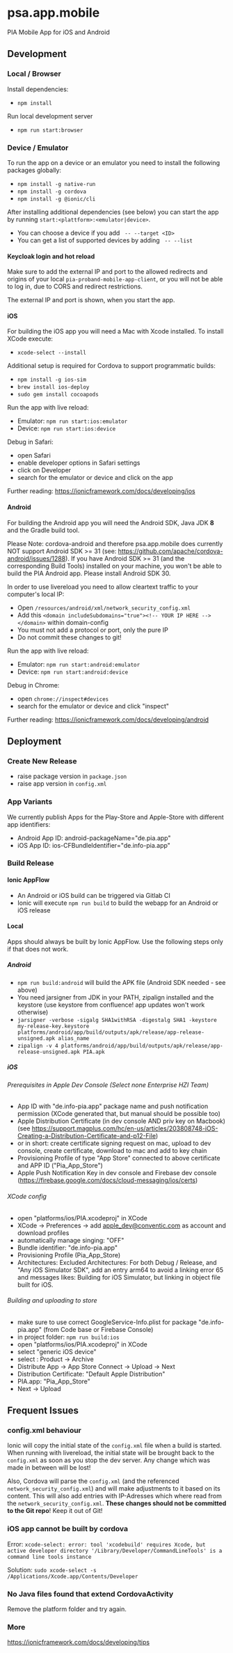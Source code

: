 # psa.app.mobile

PIA Mobile App for iOS and Android

## Development

### Local / Browser

Install dependencies:

- `npm install`

Run local development server

- `npm run start:browser`

### Device / Emulator

To run the app on a device or an emulator you need to install the following packages globally:

- `npm install -g native-run`
- `npm install -g cordova`
- `npm install -g @ionic/cli`

After installing additional dependencies (see below) you can start the app by running
`start:<plattform>:<emulator|device>`.

- You can choose a device if you add ` -- --target <ID>`
- You can get a list of supported devices by adding ` -- --list`

#### Keycloak login and hot reload

Make sure to add the external IP and port to the allowed redirects and origins of your local `pia-proband-mobile-app-client`,
or you will not be able to log in, due to CORS and redirect restrictions.

The external IP and port is shown, when you start the app.

#### iOS

For building the iOS app you will need a Mac with Xcode installed. To install XCode execute:

- `xcode-select --install`

Additional setup is required for Cordova to support programmatic builds:

- `npm install -g ios-sim`
- `brew install ios-deploy`
- `sudo gem install cocoapods`

Run the app with live reload:

- Emulator: `npm run start:ios:emulator`
- Device: `npm run start:ios:device`

Debug in Safari:

- open Safari
- enable developer options in Safari settings
- click on Developer
- search for the emulator or device and click on the app

Further reading: https://ionicframework.com/docs/developing/ios

#### Android

For building the Android app you will need the Android SDK, Java JDK **8** and the Gradle build tool.

Please Note: cordova-android and therefore psa.app.mobile does currently NOT support Android SDK >= 31
(see: <https://github.com/apache/cordova-android/issues/1288>). If you have Android SDK >= 31 (and the corresponding
Build Tools) installed on your machine, you won't be able to build the PIA Android app. Please install Android SDK 30.

In order to use livereload you need to allow cleartext traffic to your computer's local IP:

- Open `/resources/android/xml/network_security_config.xml`
- Add this `<domain includeSubdomains="true"><!-- YOUR IP HERE --></domain>` within domain-config
- You must not add a protocol or port, only the pure IP
- Do not commit these changes to git!

Run the app with live reload:

- Emulator: `npm run start:android:emulator`
- Device: `npm run start:android:device`

Debug in Chrome:

- open `chrome://inspect#devices`
- search for the emulator or device and click "inspect"

Further reading: https://ionicframework.com/docs/developing/android

## Deployment

### Create New Release

- raise package version in `package.json`
- raise app version in `config.xml`

### App Variants

We currently publish Apps for the Play-Store and Apple-Store with different app identifiers:

- Android App ID: android-packageName="de.pia.app"
- iOS App ID: ios-CFBundleIdentifier="de.info-pia.app"

### Build Release

#### Ionic AppFlow

- An Android or iOS build can be triggered via Gitlab CI
- Ionic will execute `npm run build` to build the webapp for an Android or iOS release

#### Local

Apps should always be built by Ionic AppFlow. Use the following steps only if that does not work.

##### Android

- `npm run build:android` will build the APK file (Android SDK needed - see above)
- You need jarsigner from JDK in your PATH, zipalign installed and the keystore (use keystore from confluence! app updates won't work otherwise)
- `jarsigner -verbose -sigalg SHA1withRSA -digestalg SHA1 -keystore my-release-key.keystore platforms/android/app/build/outputs/apk/release/app-release-unsigned.apk alias_name`
- `zipalign -v 4 platforms/android/app/build/outputs/apk/release/app-release-unsigned.apk PIA.apk`

##### iOS

###### Prerequisites in Apple Dev Console (Select none Enterprise HZI Team)

- App ID with "de.info-pia.app" package name and push notification permission (XCode generated that, but manual should be possible too)
- Apple Distribution Certificate (in dev console AND priv key on Macbook) (see https://support.magplus.com/hc/en-us/articles/203808748-iOS-Creating-a-Distribution-Certificate-and-p12-File)
- or in short: create certificate signing request on mac, upload to dev console, create certificate, download to mac and add to key chain
- Provisioning Profile of type "App Store" connected to above certificate and APP ID ("Pia_App_Store")
- Apple Push Notification Key in dev console and Firebase dev console (https://firebase.google.com/docs/cloud-messaging/ios/certs)

###### XCode config

- open "platforms/ios/PIA.xcodeproj" in XCode
- XCode -> Preferences -> add apple_dev@conventic.com as account and download profiles
- automatically manage singing: "OFF"
- Bundle identifier: "de.info-pia.app"
- Provisioning Profile (Pia_App_Store)
- Architectures: Excluded Architectures: For both Debug / Release, and "Any iOS Simulator SDK", add an entry arm64 to avoid a linking error 65 and messages likes: Building for iOS Simulator, but linking in object file built for iOS.

###### Building and uploading to store

- make sure to use correct GoogleService-Info.plist for package "de.info-pia.app" (from Code base or Firebase Console)
- in project folder: `npm run build:ios`
- open "platforms/ios/PIA.xcodeproj" in XCode
- select "generic iOS device"
- select : Product -> Archive
- Distribute App -> App Store Connect -> Upload -> Next
- Distribution Certificate: "Default Apple Distribution"
- PIA.app: "Pia_App_Store"
- Next -> Upload

## Frequent Issues

### config.xml behaviour

Ionic will copy the initial state of the `config.xml` file when a build is started.
When running with livereload, the initial state will be brought back to the `config.xml` as soon as you stop the dev server.
Any change which was made in between will be lost!

Also, Cordova will parse the `config.xml` (and the referenced `network_security_config.xml`) and will make adjustments to it
based on its content. This will also add entries with IP-Adresses which where read from the `network_security_config.xml`.
**These changes should not be committed to the Git repo**! Keep it out of Git!

### iOS app cannot be built by cordova

Error: `xcode-select: error: tool 'xcodebuild' requires Xcode, but active developer directory '/Library/Developer/CommandLineTools' is a command line tools instance`

Solution: `sudo xcode-select -s /Applications/Xcode.app/Contents/Developer`

### No Java files found that extend CordovaActivity

Remove the platform folder and try again.

### More

https://ionicframework.com/docs/developing/tips
